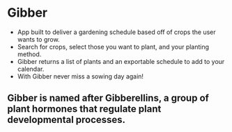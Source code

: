 # Gibber
* App built to deliver a gardening schedule based off of crops the user wants to grow. 
* Search for crops, select those you want to plant, and your planting method. 
* Gibber returns a list of plants and an exportable schedule to add to your calendar. 
* With Gibber never miss a sowing day again!
## Gibber is named after Gibberellins, a group of plant hormones that regulate plant developmental processes.

